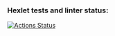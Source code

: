 ### Hexlet tests and linter status:
[![Actions Status](https://github.com/rogatin-av/java-project-99/actions/workflows/hexlet-check.yml/badge.svg)](https://github.com/rogatin-av/java-project-99/actions)